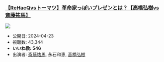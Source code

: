 ### [【ReHacQvsトーマツ】革命家っぽいプレゼンとは？【高橋弘樹vs斎藤祐馬】](https://www.youtube.com/watch?v=bbrHZLPAeQE)
[![](https://img.youtube.com/vi/bbrHZLPAeQE/sddefault.jpg)](https://www.youtube.com/watch?v=bbrHZLPAeQE)
-   公開日: 2024-04-23
-   視聴数: 43,344
-   **いいね数: 546**
-   出演者: [斎藤祐馬](/rehacq_fan/people/斎藤祐馬 "wikilink"), 永石和恵, [高橋弘樹](/rehacq_fan/people/高橋弘樹 "wikilink")
